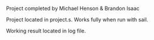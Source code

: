 Project completed by Michael Henson & Brandon Isaac

Project located in project.s. Works fully when run with sail.

Working result located in log file. 
